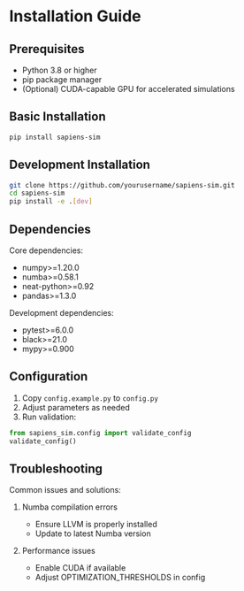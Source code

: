 # Installation Guide

## Prerequisites
- Python 3.8 or higher
- pip package manager
- (Optional) CUDA-capable GPU for accelerated simulations

## Basic Installation
```bash
pip install sapiens-sim
```

## Development Installation
```bash
git clone https://github.com/yourusername/sapiens-sim.git
cd sapiens-sim
pip install -e .[dev]
```

## Dependencies
Core dependencies:
- numpy>=1.20.0
- numba>=0.58.1
- neat-python>=0.92
- pandas>=1.3.0

Development dependencies:
- pytest>=6.0.0
- black>=21.0
- mypy>=0.900

## Configuration
1. Copy `config.example.py` to `config.py`
2. Adjust parameters as needed
3. Run validation:
```python
from sapiens_sim.config import validate_config
validate_config()
```

## Troubleshooting
Common issues and solutions:
1. Numba compilation errors
   - Ensure LLVM is properly installed
   - Update to latest Numba version

2. Performance issues
   - Enable CUDA if available
   - Adjust OPTIMIZATION_THRESHOLDS in config
